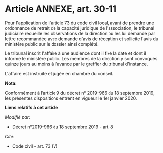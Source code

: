 # Article ANNEXE, art. 30-11

Pour l'application de l'article 73 du code civil local, avant de prendre une ordonnance de retrait de la capacité juridique
de l'association, le tribunal judiciaire recueille les observations de la direction ou les lui demande par lettre recommandée
avec demande d'avis de réception et sollicite l'avis du ministère public sur le dossier ainsi complété.

Le tribunal inscrit l'affaire à une audience dont il fixe la date et dont il informe le ministère public. Les membres de la
direction y sont convoqués quinze jours au moins à l'avance par le greffier du tribunal d'instance.

L'affaire est instruite et jugée en chambre du conseil.

**Nota:**

Conformément à l’article 9 du décret n° 2019-966 du 18 septembre 2019, les présentes dispositions entrent en vigueur le 1er
janvier 2020.

**Liens relatifs à cet article**

_Modifié par_:

  - Décret n°2019-966 du 18 septembre 2019 - art. 8

_Cite_:

  - Code civil - art. 73 (V)
